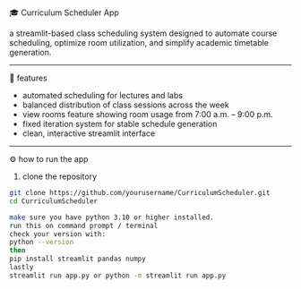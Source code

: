  🎓 Curriculum Scheduler App

a streamlit-based class scheduling system designed to automate course scheduling, optimize room utilization, and simplify academic timetable generation.

---

🧩 features
- automated scheduling for lectures and labs  
- balanced distribution of class sessions across the week  
- view rooms feature showing room usage from 7:00 a.m. – 9:00 p.m.  
- fixed iteration system for stable schedule generation  
- clean, interactive streamlit interface  

---

 ⚙️ how to run the app

 1. clone the repository
```bash
git clone https://github.com/yourusername/CurriculumScheduler.git
cd CurriculumScheduler

make sure you have python 3.10 or higher installed.
run this on command prompt / terminal
check your version with:
python --version
then
pip install streamlit pandas numpy
lastly
streamlit run app.py or python -m streamlit run app.py
